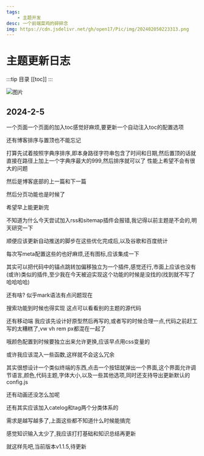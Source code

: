 ```yaml
---
tags: 
    - 主题开发
desc: 一个前端菜鸡的碎碎念
img: https://cdn.jsdelivr.net/gh/open17/Pic/img/202402050223313.png
---
```


# 主题更新日志
:::tip 目录
[[toc]]
:::

![图片](https://cdn.jsdelivr.net/gh/open17/Pic/img/202402050223313.png)

## 2024-2-5
一个页面一个页面的加入toc感觉好麻烦,要更新一个自动注入toc的配置选项

还有博客排序与置顶也不能忘记

打算先试着按照字典序排序,即本身路径字符串包含了时间和日期,然后置顶的话就直接在路径上加上一个字典序最大的999,然后排序就可以了 性能上希望不会有很大的问题

然后是博客底部的上一篇和下一篇

然后分页功能也是时候了

希望早上能更新完

不知道为什么今天尝试加入rss和sitemap插件会报错,我记得以前主题是不会的,明天研究一下

顺便应该更新自动推送的脚步在这些优化完成后,以及谷歌和百度统计

每次写meta配置这些的也好麻烦,还有图标,应该集成一下

其实可以把代码中的锚点跳转加偏移独立为一个插件,感觉还行,市面上应该也没有(或许)类似的插件,至少我在今天被迫实现这个功能的时候是没找的(找到就不写了哈哈哈哈)

还有啥? 似乎mark语法有点问题现在

搜索功能到时候也得实现 这点可以看看别的主题的源代码

还有移动端 
我应该先设计好原型然后再写的,或者写的时候合理一点,代码之前赶工写的太糟糕了,vw vh rem px都混在一起了

哦颜色配置到时候要独立出来允许更换,应该早点用css变量的

或许我应该混入一些函数,这样就不会这么冗余

其实很想设计一个类似终端的东西,点击一个按钮就弹出一个界面,这个界面允许调节语言,颜色,代码主题,字体大小,以及一些其他选项,同时还支持导出更新默认的config.js

还有动画还没怎么加呢

还有其实应该加入catelog和tag两个分类体系的

需求是越写越多了,上面这些都不知道什么时候能搞完

感觉知识输入太少了,我应该打打基础和知识总结再更新

就这样先吧,当前版本v1.1.5,待更新


